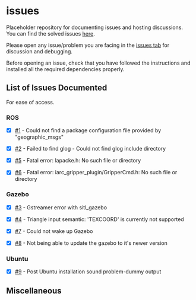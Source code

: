 # issues
Placeholder repository for documenting issues and hosting discussions. You can find the solved issues [here](https://github.com/AerialRobotics-IITK/issues/issues?q=is%3Aissue+is%3Aclosed).

Please open any issue/problem you are facing in the [issues tab](https://github.com/AerialRobotics-IITK/issues/issues) for discussion and debugging.

Before opening an issue, check that you have followed the instructions and installed all the required dependencies properly.

## List of Issues Documented

For ease of access.

### ROS
- [x] [#1](../../issues/1) - Could not find a package configuration file provided by "geographic_msgs"

- [x] [#2](../../issues/2) - Failed to find glog - Could not find glog include directory

- [x] [#5](../../issues/5) - Fatal error: lapacke.h: No such file or directory

- [x] [#6](https://github.com/AerialRobotics-IITK/issuebook/issues/6) - Fatal error: iarc_gripper_plugin/GripperCmd.h: No such file or directory  

### Gazebo
- [x] [#3](../../issues/3) - Gstreamer error with sitl_gazebo

- [x] [#4](../../issues/4) - Triangle input semantic: 'TEXCOORD' is currently not supported
- [x] [#7](https://github.com/AerialRobotics-IITK/issuebook/issues/7) - Could not wake up Gazebo
- [x] [#8](https://github.com/AerialRobotics-IITK/issuebook/issues/8) - Not being able to update the gazebo to it's newer version

### Ubuntu 
- [x] [#9](https://github.com/AerialRobotics-IITK/InductionY20/issues/28) - Post Ubuntu installation sound problem-dummy output

## Miscellaneous
